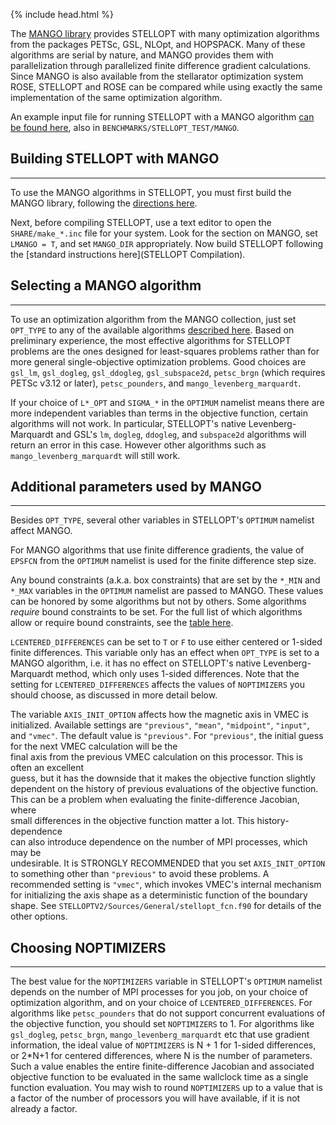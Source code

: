 {% include head.html %} 

The [MANGO library](https://hiddensymmetries.github.io/mango/index.html)
provides STELLOPT with many optimization algorithms from the packages
PETSc, GSL, NLOpt, and HOPSPACK. Many of these algorithms are serial by nature,
and MANGO provides them with parallelization through parallelized finite difference gradient
calculations. Since MANGO is also available from the stellarator optimization system ROSE,
STELLOPT and ROSE can be compared while using exactly the same implementation of the
same optimization algorithm.

An example input file for running STELLOPT with a MANGO algorithm
[can be found here](https://github.com/PrincetonUniversity/STELLOPT/blob/develop/BENCHMARKS/STELLOPT_TEST/MANGO/input.MANGO),
also in `BENCHMARKS/STELLOPT_TEST/MANGO`.


## Building STELLOPT with MANGO
---------------

To use the MANGO algorithms in STELLOPT, you must first build the MANGO library,
following the [directions here](https://hiddensymmetries.github.io/mango/gettingStarted.html).

Next, before compiling STELLOPT, use a text editor to
open the `SHARE/make_*.inc` file for your system. Look for the section on MANGO,
set `LMANGO = T`, and set `MANGO_DIR` appropriately.
Now build STELLOPT following the [standard instructions here](STELLOPT Compilation).


## Selecting a MANGO algorithm
------------------------------

To use an optimization algorithm from the MANGO collection,
just set `OPT_TYPE` to any of the available algorithms
[described here](https://hiddensymmetries.github.io/mango/algorithms.html).
Based on preliminary experience, the most effective algorithms
for STELLOPT problems are the ones designed for least-squares problems
rather than for more general single-objective optimization problems.
Good choices are `gsl_lm`, `gsl_dogleg`, `gsl_ddogleg`, `gsl_subspace2d`, 
`petsc_brgn` (which requires PETSc v3.12 or later), `petsc_pounders`,
and `mango_levenberg_marquardt`.

If your choice of `L*_OPT` and `SIGMA_*` in the `OPTIMUM` namelist means
there are more independent variables than terms in the objective function,
certain algorithms will not work.
In particular, STELLOPT's native Levenberg-Marquardt and GSL's `lm`, `dogleg`, `ddogleg`,
and `subspace2d` algorithms will return an error in this case.
However other algorithms such as `mango_levenberg_marquardt` will still work.


## Additional parameters used by MANGO
------------------------------

Besides `OPT_TYPE`, several other variables in STELLOPT's `OPTIMUM` namelist affect MANGO.

For MANGO algorithms that use finite difference gradients,
the value of `EPSFCN` from the `OPTIMUM` namelist is used for the finite difference step size.

Any bound constraints (a.k.a. box constraints) that are set by the `*_MIN` and `*_MAX` variables
in the `OPTIMUM` namelist are passed to MANGO. These values can be honored by some algorithms but not by others.
Some algorithms *require* bound constraints to be set. For the full list of which algorithms
allow or require bound constraints,
see the [table here](https://hiddensymmetries.github.io/mango/algorithms_8dat_source.html).

`LCENTERED_DIFFERENCES` can be set to `T` or `F` to use either centered or 1-sided
finite differences. This variable only has an effect when `OPT_TYPE` is set to a MANGO algorithm,
i.e. it has no effect on STELLOPT's native Levenberg-Marquardt method, which only uses 1-sided differences.
Note that the setting for `LCENTERED_DIFFERENCES` affects the values of `NOPTIMIZERS` you should choose,
as discussed in more detail below.

The variable `AXIS_INIT_OPTION` affects how the magnetic axis in VMEC is initialized.
Available settings are `"previous"`, `"mean"`, `"midpoint"`, `"input"`, and `"vmec"`.
The default value is `"previous"`. For `"previous"`, the initial guess for the next VMEC calculation will be the             
final axis from the previous VMEC calculation on this processor. This is often an excellent    
guess, but it has the downside that it makes the objective function slightly                   
dependent on the history of previous evaluations of the objective function.                    
This can be a problem when evaluating the finite-difference Jacobian, where                    
small differences in the objective function matter a lot. This history-dependence              
can also introduce dependence on the number of MPI processes, which may be                     
undesirable. It is STRONGLY RECOMMENDED that you set `AXIS_INIT_OPTION` to something
other than `"previous"` to avoid these problems. A recommended setting is `"vmec"`,
which invokes VMEC's internal mechanism for initializing the axis shape as a deterministic
function of the boundary shape. See `STELLOPTV2/Sources/General/stellopt_fcn.f90` for details
of the other options.


## Choosing NOPTIMIZERS
-----------------------

The best value for the `NOPTIMIZERS` variable in STELLOPT's `OPTIMUM` namelist depends
on the number of MPI processes for you job, on your choice of optimization algorithm,
and on your choice of `LCENTERED_DIFFERENCES`.
For algorithms like `petsc_pounders` that do not support concurrent evaluations of the objective function,
you should set `NOPTIMIZERS` to 1. For algorithms like `gsl_dogleg`, `petsc_brgn`, `mango_levenberg_marquardt` etc
that use gradient information, the ideal value of `NOPTIMIZERS` is N + 1 for 1-sided differences,
or 2*N+1 for centered differences, where N is the number of parameters.
Such a value enables the entire finite-difference Jacobian and associated objective function to
be evaluated in the same wallclock time as a single function evaluation.
You may wish to round `NOPTIMIZERS` up to a value that is a factor of the number of processors you will have available, if it is not already a factor.
